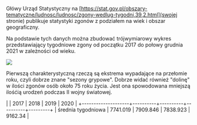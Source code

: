 Główy Urząd Statystyczny na
[https://stat.gov.pl/obszary-tematyczne/ludnosc/ludnosc/zgony-wedlug-tygodni,39,2.html](swojej stronie)
publikuje statystyki zgonów z podziałem na wiek i obszar geograficzny.

Na podstawie tych danych można zbudować trójwymiarowy wykres przedstawiający
tygodniowe zgony od początku 2017 do połowy grudnia 2021 w zależności od wieku.

![](plot.gif)

Pierwszą charakterystyczną rzeczą są ekstrema wypadające na przełomie roku, czyli
dobrze znane "sezony grypowe". Dobrze widać również "dolinę" w ilości zgonów osób
około 75 roku życia. Jest ona spowodowana mniejszą ilośćią urodzeń podczas
II wojny światowej.

|                    | 2017     | 2018     | 2019     | 2020    |
+--------------------+----------+----------+----------+---------+
| średnia tygodniowa | 7741.019 | 7909.846 | 7838.923 | 9162.34 |